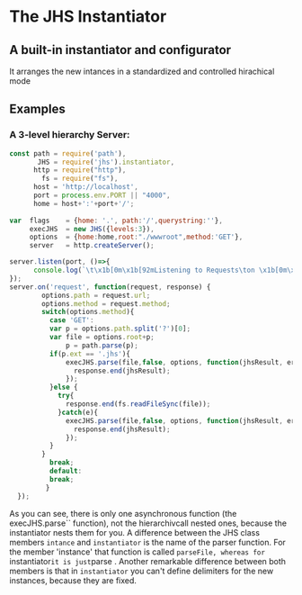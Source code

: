 # The JHS Instantiator
## A built-in instantiator and configurator 
It arranges the new intances in a standardized and controlled hirachical mode

## Examples 
### A 3-level hierarchy Server:

```javascript
const path = require('path'),
       JHS = require('jhs').instantiator,
      http = require("http"),
        fs = require("fs"),
      host = 'http://localhost',
      port = process.env.PORT || "4000",
      home = host+':'+port+'/';
  
var  flags    = {home: '.', path:'/',querystring:''},
     execJHS  = new JHS({levels:3}),
     options  = {home:home,root:"./wwwroot",method:'GET'},
     server   = http.createServer();

server.listen(port, ()=>{
      console.log(`\t\x1b[0m\x1b[92mListening to Requests\ton \x1b[0m\x1b[93m${home}\x1b[0m`);
});
server.on('request', function(request, response) {
        options.path = request.url;
        options.method = request.method;
        switch(options.method){
          case 'GET':
          var p = options.path.split('?')[0];
          var file = options.root+p;
              p = path.parse(p);
          if(p.ext == '.jhs'){
              execJHS.parse(file,false, options, function(jhsResult, err){  
                response.end(jhsResult);
              });     
          }else {
            try{
              response.end(fs.readFileSync(file));             
            }catch(e){
              execJHS.parse(file,false, options, function(jhsResult, err){  
                response.end(jhsResult);
              });   
          }
        }
          break;
          default:
          break;
         }
  });
```
As you can see, there is only one asynchronous function (the execJHS.parse`` function), not the hierarchivcall nested ones, because the instantiator nests them for you. A difference between the JHS class members `intance` and `instantiator` is the name of the parser function. For the member 'instance' that function is called `parseFile, whereas for `instantiator` it is just `parse . Another remarkable difference between both members is that in `instantiator` you can't define delimiters for the new instances, because they are fixed.
